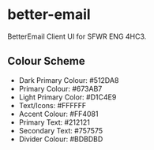 # better-email
BetterEmail Client UI for SFWR ENG 4HC3.

## Colour Scheme
* Dark Primary Colour: #512DA8
* Primary Colour: #673AB7
* Light Primary Color: #D1C4E9
* Text/Icons: #FFFFFF
* Accent Colour: #FF4081
* Primary Text: #212121
* Secondary Text: #757575
* Divider Colour: #BDBDBD
